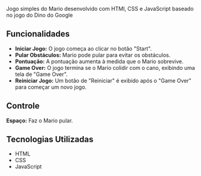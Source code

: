 Jogo simples do Mario desenvolvido com HTMl, CSS e JavaScript baseado no jogo do Dino do Google

## Funcionalidades
- **Iniciar Jogo:** O jogo começa ao clicar no botão "Start".
- **Pular Obstáculos:** Mario pode pular para evitar os obstáculos.
- **Pontuação:** A pontuação aumenta à medida que o Mario sobrevive.
- **Game Over:** O jogo termina se o Mario colidir com o cano, exibindo uma tela de "Game Over".
- **Reiniciar Jogo:** Um botão de "Reiniciar" é exibido após o "Game Over" para começar um novo jogo.

## Controle
**Espaço:** Faz o Mario pular.

## Tecnologias Utilizadas
- HTML
- CSS
- JavaScript
